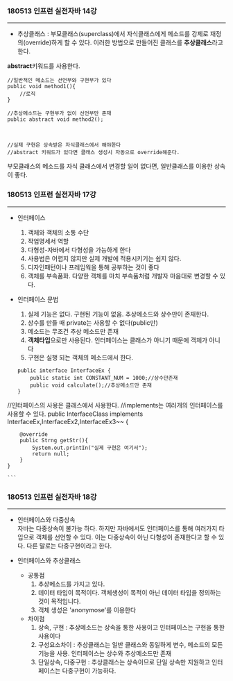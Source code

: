 ### 180513 인프런 실전자바 14강
-----
- 추상클래스 : 부모클래스(superclass)에서 자식클래스에게 메소드를 강제로 재정의(override)하게 할 수 있다. 이러한 방법으로 만들어진 클래스를 **추상클래스**라고한다.

**abstract**키워드를 사용한다.      
```
//일반적인 메소드는 선언부와 구현부가 있다
public void method1(){
    //로직
}

//추상메소드는 구현부가 없이 선언부만 존재
public abstract void method2();



//실제 구현은 상속받은 자식클래스에서 해야한다
//abstract 키워드가 있다면 클래스 생성시 자동으로 override해준다.

```
부모클래스의 메소드를 자식 클래스에서 변경할 일이 없다면, 일반클래스를 이용한 상속이 좋다. 

### 180513 인프런 실전자바 17강
-----

- 인터페이스
    1. 객체와 객체의 소통 수단
    2. 작업명세서 역할
    3. 다형성-자바에서 다형성을 가능하게 한다
    4. 사용법은 어렵지 않지만 실제 개발에 적용시키기는 쉽지 않다.
    5. 디자인패턴이나 프레임웍을 통해 공부하는 것이 좋다
    6. 객체를 부속품화. 다양한 객체를 마치 부속품처럼 개발자 마음대로 변경할 수 있다. 

- 인터페이스 문법
    1. 실제 기능은 없다. 구현된 기능이 없음. 추상메소드와 상수만이 존재한다.
    2. 상수를 만들 때 private는 사용할 수 없다(public만)
    3. 메소드는 무조건 추상 메소드만 존재
    4. **객체타입**으로만 사용된다. 인터페이스는 클래스가 아니기 때문에 객체가 아니다
    5. 구현은 실행 되는 객체의 메소드에서 한다.

    ```
    public interface InterfaceEx {
        public static int CONSTANT_NUM = 1000;//상수만존재
        public void calculate();//추상메소드만 존재
    }

//인터페이스의 사용은 클래스에서 사용한다.
//implements는 여러개의 인터페이스를 사용할 수 있다.
    public InterfaceClass implements InterfaceEx,InterfaceEx2,InterfaceEx3~~ {

        @override
        public Strng getStr(){
            System.out.printIn("실제 구현은 여기서");
            return null;
        }
    }

    ```


###  180513 인프런 실전자바 18강
-----

- 인터페이스와 다중상속     
자바는 다중상속이 불가능 하다. 하지만 자바에서도 인터페이스를 통해 여러가지 타입으로 객체를 선언할 수 있다. 이는 다중상속이 아닌 다형성이 존재한다고 할 수 있다. 다른 말로는 다중구현이라고 한다.

- 인터페이스와 추상클래스
    - 공통점
        1. 추상메소드를 가지고 있다. 
        2. 데이터 타입이 목적이다. 객체생성이 목적이 아닌 데이터 타입을 정의하는 것이 목적입니다.
        3. 객체 생성은 'anonymose'를 이용한다
    - 차이점
        1. 상속, 구현 : 추상메소드는 상속을 통한 사용이고 인터페이스는 구현을 통한 사용이다
        2. 구성요소차이 : 추상클래스는 일반 클래스와 동일하게 변수, 메소드의 모든 기능을 사용. 인터페이스는 상수와 추상메소드만 존재
        3. 단일상속, 다중구현 : 추상클래스는 상속이므로 단일 상속만 지원하고 인터페이스는 다중구현이 가능하다. 

